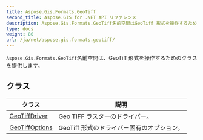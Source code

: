 ```yaml
---
title: Aspose.Gis.Formats.GeoTiff
second_title: Aspose.GIS for .NET API リファレンス
description: Aspose.Gis.Formats.GeoTiff名前空間はGeoTiff 形式を操作するためのクラスを提供します
type: docs
weight: 80
url: /ja/net/aspose.gis.formats.geotiff/
---
```

`Aspose.Gis.Formats.GeoTiff`名前空間は、GeoTiff 形式を操作するためのクラスを提供します。

## クラス

| クラス | 説明 |
| --- | --- |
| [GeoTiffDriver](./geotiffdriver/) | Geo TIFF ラスターのドライバー。 |
| [GeoTiffOptions](./geotiffoptions/) | GeoTiff 形式のドライバー固有のオプション。 |


